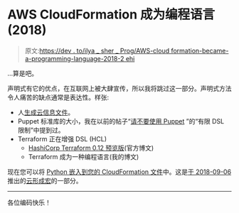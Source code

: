 # AWS CloudFormation 成为编程语言(2018)

> 原文:[https://dev . to/ilya _ sher _ Prog/AWS-cloud formation-became-a-programming-language-2018-2 ehi](https://dev.to/ilya_sher_prog/aws-cloudformation-became-a-programming-language-2018-2ehi)

…算是吧。

声明式有它的优点，在互联网上被大肆宣传，所以我将跳过这一部分。声明式方法令人痛苦的缺点通常是表达性。样张:

*   人[生成云信息文件](https://pypi.org/project/cfn-pyplates/)。
*   Puppet 标准库的大小，我在以前的帖子“[请不要使用 Puppet](https://ilya-sher.org/2017/06/09/please-dont-use-puppet/) ”的“有限 DSL 限制”中提到过。
*   Terraform 正在增强 DSL (HCL)
    *   [HashiCorp Terraform 0.12 预览版](https://www.hashicorp.com/blog/terraform-0-1-2-preview)(官方博文)
    *   Terraform 成为一种编程语言(我的博文)

现在您可以将 [Python 嵌入到您的 CloudFormation 文件](https://github.com/awslabs/aws-cloudformation-templates/tree/master/aws/services/CloudFormation/MacrosExamples/PyPlate)中。这是[于 2018-09-06](https://aws.amazon.com/about-aws/whats-new/2018/09/introducing-aws-cloudformation-macros/) 推出的[云形成宏](https://docs.aws.amazon.com/AWSCloudFormation/latest/UserGuide/template-macros.html)的一部分。

* * *

各位编码快乐！